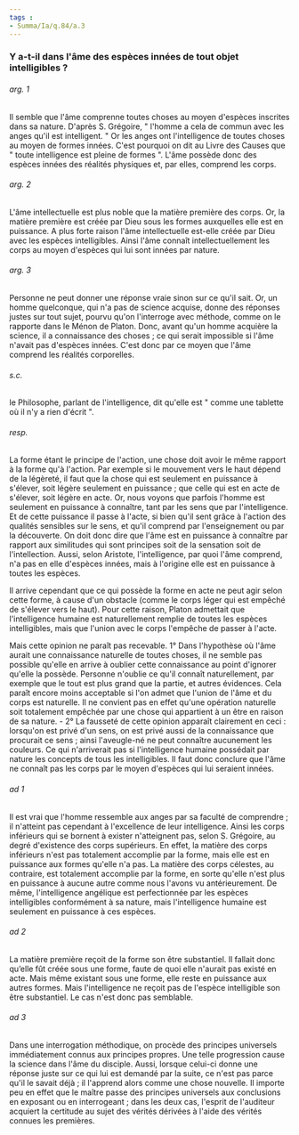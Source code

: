 ```yaml
---
tags : 
- Summa/Ia/q.84/a.3
---
```


### Y a-t-il dans l'âme des espèces innées de tout objet intelligibles ?



###### arg. 1
Il semble que l'âme comprenne toutes choses au moyen d'espèces inscrites dans sa nature. D'après S. Grégoire, " l'homme a cela de commun avec les anges qu'il est intelligent. " Or les anges ont l'intelligence de toutes choses au moyen de formes innées. C'est pourquoi on dit au Livre des Causes que " toute intelligence est pleine de formes ". L'âme possède donc des espèces innées des réalités physiques et, par elles, comprend les corps. 

###### arg. 2
L'âme intellectuelle est plus noble que la matière première des corps. Or, la matière première est créée par Dieu sous les formes auxquelles elle est en puissance. A plus forte raison l'âme intellectuelle est-elle créée par Dieu avec les espèces intelligibles. Ainsi l'âme connaît intellectuellement les corps au moyen d'espèces qui lui sont innées par nature. 

###### arg. 3
Personne ne peut donner une réponse vraie sinon sur ce qu'il sait. Or, un homme quelconque, qui n'a pas de science acquise, donne des réponses justes sur tout sujet, pourvu qu'on l'interroge avec méthode, comme on le rapporte dans le Ménon de Platon. Donc, avant qu'un homme acquière la science, il a connaissance des choses ; ce qui serait impossible si l'âme n'avait pas d'espèces innées. C'est donc par ce moyen que l'âme comprend les réalités corporelles. 

###### s.c.
le Philosophe, parlant de l'intelligence, dit qu'elle est " comme une tablette où il n'y a rien d'écrit ". 

###### resp.
La forme étant le principe de l'action, une chose doit avoir le même rapport à la forme qu'à l'action. Par exemple si le mouvement vers le haut dépend de la légèreté, il faut que la chose qui est seulement en puissance à s'élever, soit légère seulement en puissance ; que celle qui est en acte de s'élever, soit légère en acte. Or, nous voyons que parfois l'homme est seulement en puissance à connaître, tant par les sens que par l'intelligence. Et de cette puissance il passe à l'acte, si bien qu'il sent grâce à l'action des qualités sensibles sur le sens, et qu'il comprend par l'enseignement ou par la découverte. On doit donc dire que l'âme est en puissance à connaître par rapport aux similitudes qui sont principes soit de la sensation soit de l'intellection. Aussi, selon Aristote, l'intelligence, par quoi l'âme comprend, n'a pas en elle d'espèces innées, mais à l'origine elle est en puissance à toutes les espèces. 

Il arrive cependant que ce qui possède la forme en acte ne peut agir selon cette forme, à cause d'un obstacle (comme le corps léger qui est empêché de s'élever vers le haut). Pour cette raison, Platon admettait que l'intelligence humaine est naturellement remplie de toutes les espèces intelligibles, mais que l'union avec le corps l'empêche de passer à l'acte. 

Mais cette opinion ne paraît pas recevable. 1° Dans l'hypothèse où l'âme aurait une connaissance naturelle de toutes choses, il ne semble pas possible qu'elle en arrive à oublier cette connaissance au point d'ignorer qu'elle la possède. Personne n'oublie ce qu'il connaît naturellement, par exemple que le tout est plus grand que la partie, et autres évidences. Cela paraît encore moins acceptable si l'on admet que l'union de l'âme et du corps est naturelle. Il ne convient pas en effet qu'une opération naturelle soit totalement empêchée par une chose qui appartient à un être en raison de sa nature. - 2° La fausseté de cette opinion apparaît clairement en ceci : lorsqu'on est privé d'un sens, on est privé aussi de la connaissance que procurait ce sens ; ainsi l'aveugle-né ne peut connaître aucunement les couleurs. Ce qui n'arriverait pas si l'intelligence humaine possédait par nature les concepts de tous les intelligibles. Il faut donc conclure que l'âme ne connaît pas les corps par le moyen d'espèces qui lui seraient innées. 

###### ad 1
Il est vrai que l'homme ressemble aux anges par sa faculté de comprendre ; il n'atteint pas cependant à l'excellence de leur intelligence. Ainsi les corps inférieurs qui se bornent à exister n'atteignent pas, selon S. Grégoire, au degré d'existence des corps supérieurs. En effet, la matière des corps inférieurs n'est pas totalement accomplie par la forme, mais elle est en puissance aux formes qu'elle n'a pas. La matière des corps célestes, au contraire, est totalement accomplie par la forme, en sorte qu'elle n'est plus en puissance à aucune autre comme nous l'avons vu antérieurement. De même, l'intelligence angélique est perfectionnée par les espèces intelligibles conformément à sa nature, mais l'intelligence humaine est seulement en puissance à ces espèces. 

###### ad 2
La matière première reçoit de la forme son être substantiel. Il fallait donc qu’elle fût créée sous une forme, faute de quoi elle n'aurait pas existé en acte. Mais même existant sous une forme, elle reste en puissance aux autres formes. Mais l'intelligence ne reçoit pas de l'espèce intelligible son être substantiel. Le cas n'est donc pas semblable. 

###### ad 3
Dans une interrogation méthodique, on procède des principes universels immédiatement connus aux principes propres. Une telle progression cause la science dans l'âme du disciple. Aussi, lorsque celui-ci donne une réponse juste sur ce qui lui est demandé par la suite, ce n'est pas parce qu'il le savait déjà ; il l'apprend alors comme une chose nouvelle. Il importe peu en effet que le maître passe des principes universels aux conclusions en exposant ou en interrogeant ; dans les deux cas, l'esprit de l'auditeur acquiert la certitude au sujet des vérités dérivées à l'aide des vérités connues les premières. 

